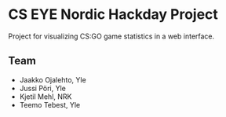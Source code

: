 CS EYE Nordic Hackday Project
===========

Project for visualizing CS:GO game statistics in a web interface.

## Team

* Jaakko Ojalehto, Yle
* Jussi Pöri, Yle
* Kjetil Mehl, NRK
* Teemo Tebest, Yle
